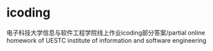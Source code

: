 # icoding
电子科技大学信息与软件工程学院线上作业icoding部分答案/partial online homework of UESTC institute of information and software engineering
